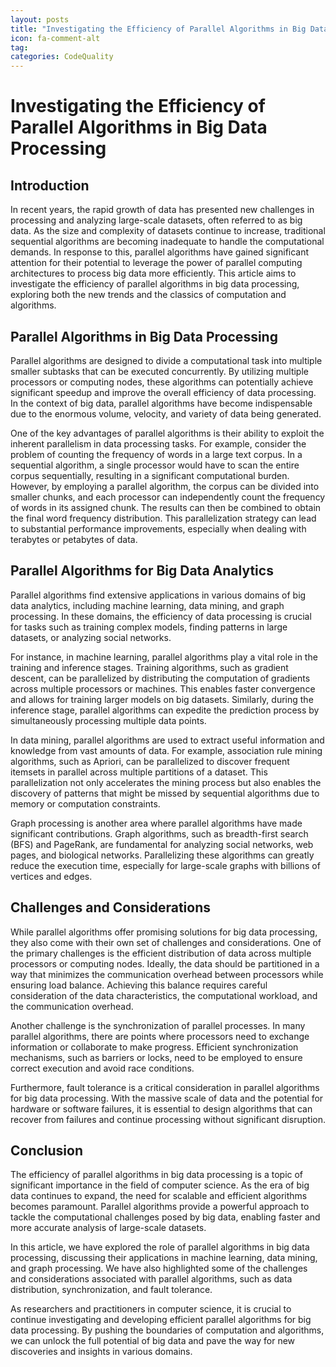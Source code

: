 ```yaml
---
layout: posts
title: "Investigating the Efficiency of Parallel Algorithms in Big Data Processing"
icon: fa-comment-alt
tag:      
categories: CodeQuality
---
```



# Investigating the Efficiency of Parallel Algorithms in Big Data Processing

## Introduction

In recent years, the rapid growth of data has presented new challenges in processing and analyzing large-scale datasets, often referred to as big data. As the size and complexity of datasets continue to increase, traditional sequential algorithms are becoming inadequate to handle the computational demands. In response to this, parallel algorithms have gained significant attention for their potential to leverage the power of parallel computing architectures to process big data more efficiently. This article aims to investigate the efficiency of parallel algorithms in big data processing, exploring both the new trends and the classics of computation and algorithms.

## Parallel Algorithms in Big Data Processing

Parallel algorithms are designed to divide a computational task into multiple smaller subtasks that can be executed concurrently. By utilizing multiple processors or computing nodes, these algorithms can potentially achieve significant speedup and improve the overall efficiency of data processing. In the context of big data, parallel algorithms have become indispensable due to the enormous volume, velocity, and variety of data being generated.

One of the key advantages of parallel algorithms is their ability to exploit the inherent parallelism in data processing tasks. For example, consider the problem of counting the frequency of words in a large text corpus. In a sequential algorithm, a single processor would have to scan the entire corpus sequentially, resulting in a significant computational burden. However, by employing a parallel algorithm, the corpus can be divided into smaller chunks, and each processor can independently count the frequency of words in its assigned chunk. The results can then be combined to obtain the final word frequency distribution. This parallelization strategy can lead to substantial performance improvements, especially when dealing with terabytes or petabytes of data.

## Parallel Algorithms for Big Data Analytics

Parallel algorithms find extensive applications in various domains of big data analytics, including machine learning, data mining, and graph processing. In these domains, the efficiency of data processing is crucial for tasks such as training complex models, finding patterns in large datasets, or analyzing social networks.

For instance, in machine learning, parallel algorithms play a vital role in the training and inference stages. Training algorithms, such as gradient descent, can be parallelized by distributing the computation of gradients across multiple processors or machines. This enables faster convergence and allows for training larger models on big datasets. Similarly, during the inference stage, parallel algorithms can expedite the prediction process by simultaneously processing multiple data points.

In data mining, parallel algorithms are used to extract useful information and knowledge from vast amounts of data. For example, association rule mining algorithms, such as Apriori, can be parallelized to discover frequent itemsets in parallel across multiple partitions of a dataset. This parallelization not only accelerates the mining process but also enables the discovery of patterns that might be missed by sequential algorithms due to memory or computation constraints.

Graph processing is another area where parallel algorithms have made significant contributions. Graph algorithms, such as breadth-first search (BFS) and PageRank, are fundamental for analyzing social networks, web pages, and biological networks. Parallelizing these algorithms can greatly reduce the execution time, especially for large-scale graphs with billions of vertices and edges.

## Challenges and Considerations

While parallel algorithms offer promising solutions for big data processing, they also come with their own set of challenges and considerations. One of the primary challenges is the efficient distribution of data across multiple processors or computing nodes. Ideally, the data should be partitioned in a way that minimizes the communication overhead between processors while ensuring load balance. Achieving this balance requires careful consideration of the data characteristics, the computational workload, and the communication overhead.

Another challenge is the synchronization of parallel processes. In many parallel algorithms, there are points where processors need to exchange information or collaborate to make progress. Efficient synchronization mechanisms, such as barriers or locks, need to be employed to ensure correct execution and avoid race conditions.

Furthermore, fault tolerance is a critical consideration in parallel algorithms for big data processing. With the massive scale of data and the potential for hardware or software failures, it is essential to design algorithms that can recover from failures and continue processing without significant disruption.

## Conclusion

The efficiency of parallel algorithms in big data processing is a topic of significant importance in the field of computer science. As the era of big data continues to expand, the need for scalable and efficient algorithms becomes paramount. Parallel algorithms provide a powerful approach to tackle the computational challenges posed by big data, enabling faster and more accurate analysis of large-scale datasets.

In this article, we have explored the role of parallel algorithms in big data processing, discussing their applications in machine learning, data mining, and graph processing. We have also highlighted some of the challenges and considerations associated with parallel algorithms, such as data distribution, synchronization, and fault tolerance.

As researchers and practitioners in computer science, it is crucial to continue investigating and developing efficient parallel algorithms for big data processing. By pushing the boundaries of computation and algorithms, we can unlock the full potential of big data and pave the way for new discoveries and insights in various domains.
